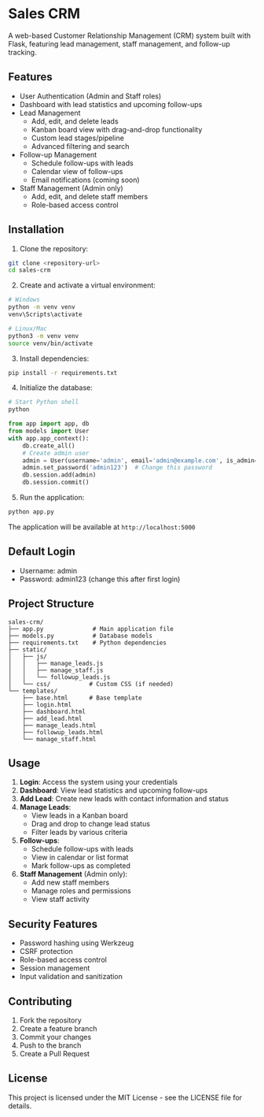 # Sales CRM

A web-based Customer Relationship Management (CRM) system built with Flask, featuring lead management, staff management, and follow-up tracking.

## Features

- User Authentication (Admin and Staff roles)
- Dashboard with lead statistics and upcoming follow-ups
- Lead Management
  - Add, edit, and delete leads
  - Kanban board view with drag-and-drop functionality
  - Custom lead stages/pipeline
  - Advanced filtering and search
- Follow-up Management
  - Schedule follow-ups with leads
  - Calendar view of follow-ups
  - Email notifications (coming soon)
- Staff Management (Admin only)
  - Add, edit, and delete staff members
  - Role-based access control

## Installation

1. Clone the repository:
```bash
git clone <repository-url>
cd sales-crm
```

2. Create and activate a virtual environment:
```bash
# Windows
python -m venv venv
venv\Scripts\activate

# Linux/Mac
python3 -m venv venv
source venv/bin/activate
```

3. Install dependencies:
```bash
pip install -r requirements.txt
```

4. Initialize the database:
```bash
# Start Python shell
python
```
```python
from app import app, db
from models import User
with app.app_context():
    db.create_all()
    # Create admin user
    admin = User(username='admin', email='admin@example.com', is_admin=True)
    admin.set_password('admin123')  # Change this password
    db.session.add(admin)
    db.session.commit()
```

5. Run the application:
```bash
python app.py
```

The application will be available at `http://localhost:5000`

## Default Login

- Username: admin
- Password: admin123 (change this after first login)

## Project Structure

```
sales-crm/
├── app.py              # Main application file
├── models.py           # Database models
├── requirements.txt    # Python dependencies
├── static/
│   ├── js/
│   │   ├── manage_leads.js
│   │   ├── manage_staff.js
│   │   └── followup_leads.js
│   └── css/           # Custom CSS (if needed)
└── templates/
    ├── base.html      # Base template
    ├── login.html
    ├── dashboard.html
    ├── add_lead.html
    ├── manage_leads.html
    ├── followup_leads.html
    └── manage_staff.html
```

## Usage

1. **Login**: Access the system using your credentials
2. **Dashboard**: View lead statistics and upcoming follow-ups
3. **Add Lead**: Create new leads with contact information and status
4. **Manage Leads**: 
   - View leads in a Kanban board
   - Drag and drop to change lead status
   - Filter leads by various criteria
5. **Follow-ups**:
   - Schedule follow-ups with leads
   - View in calendar or list format
   - Mark follow-ups as completed
6. **Staff Management** (Admin only):
   - Add new staff members
   - Manage roles and permissions
   - View staff activity

## Security Features

- Password hashing using Werkzeug
- CSRF protection
- Role-based access control
- Session management
- Input validation and sanitization

## Contributing

1. Fork the repository
2. Create a feature branch
3. Commit your changes
4. Push to the branch
5. Create a Pull Request

## License

This project is licensed under the MIT License - see the LICENSE file for details.
